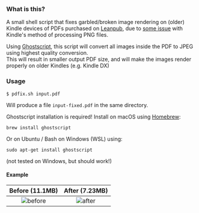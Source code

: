 ### What is this?
A small shell script that fixes garbled/broken image rendering on (older) Kindle devices of PDFs purchased on [Leanpub](https://leanpub.com/), due to [some issue](https://groups.google.com/d/msg/leanpub/YxVlTlwNfpM/hV6hnKjXAQAJ) with Kindle's method of processing PNG files.

Using [Ghostscript](https://www.ghostscript.com/), this script will convert all images inside the PDF to JPEG using highest quality conversion.  
This will result in smaller output PDF size, and will make the images render properly on older Kindles (e.g. Kindle DX)

### Usage

    $ pdfix.sh input.pdf

Will produce a file `input-fixed.pdf` in the same directory.

Ghostscript installation is required! Install on macOS using [Homebrew](https://brew.sh/):
    
    brew install ghostscript
    
Or on Ubuntu / Bash on Windows (WSL) using:

    sudo apt-get install ghostscript

(not tested on Windows, but should work!)

#### Example

Before (11.1MB) |  After (7.23MB)
:--------------:|:---------------:
![before](https://user-images.githubusercontent.com/601206/38953873-bd45cbf6-4358-11e8-8fcb-1fee5d25784a.png) | ![after](https://user-images.githubusercontent.com/601206/38953868-bb9775a2-4358-11e8-9047-51f6b43b3f50.png)
